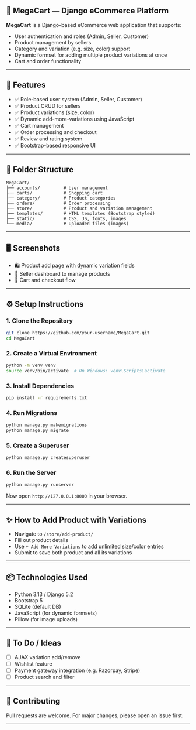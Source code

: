 ## 🛒 MegaCart — Django eCommerce Platform

**MegaCart** is a Django-based eCommerce web application that supports:

* User authentication and roles (Admin, Seller, Customer)
* Product management by sellers
* Category and variation (e.g. size, color) support
* Dynamic formset for adding multiple product variations at once
* Cart and order functionality

---

## 🚀 Features

* ✅ Role-based user system (Admin, Seller, Customer)
* ✅ Product CRUD for sellers
* ✅ Product variations (size, color)
* ✅ Dynamic add-more-variations using JavaScript
* ✅ Cart management
* ✅ Order processing and checkout
* ✅ Review and rating system
* ✅ Bootstrap-based responsive UI

---

## 📁 Folder Structure

```
MegaCart/
├── accounts/         # User management
├── carts/            # Shopping cart
├── category/         # Product categories
├── orders/           # Order processing
├── store/            # Product and variation management
├── templates/        # HTML templates (Bootstrap styled)
├── static/           # CSS, JS, fonts, images
└── media/            # Uploaded files (images)
```

---

## 🖥️ Screenshots

* 🛍️ Product add page with dynamic variation fields
* 👤 Seller dashboard to manage products
* 🛒 Cart and checkout flow

---

## ⚙️ Setup Instructions

### 1. Clone the Repository

```bash
git clone https://github.com/your-username/MegaCart.git
cd MegaCart
```

### 2. Create a Virtual Environment

```bash
python -m venv venv
source venv/bin/activate  # On Windows: venv\Scripts\activate
```

### 3. Install Dependencies

```bash
pip install -r requirements.txt
```

### 4. Run Migrations

```bash
python manage.py makemigrations
python manage.py migrate
```

### 5. Create a Superuser

```bash
python manage.py createsuperuser
```

### 6. Run the Server

```bash
python manage.py runserver
```

Now open `http://127.0.0.1:8000` in your browser.

---

## ✨ How to Add Product with Variations

* Navigate to `/store/add-product/`
* Fill out product details
* Use `+ Add More Variations` to add unlimited size/color entries
* Submit to save both product and all its variations

---

## 📦 Technologies Used

* Python 3.13 / Django 5.2
* Bootstrap 5
* SQLite (default DB)
* JavaScript (for dynamic formsets)
* Pillow (for image uploads)

---

## 📌 To Do / Ideas

* [ ] AJAX variation add/remove
* [ ] Wishlist feature
* [ ] Payment gateway integration (e.g. Razorpay, Stripe)
* [ ] Product search and filter

---

## 🤝 Contributing

Pull requests are welcome. For major changes, please open an issue first.

---
